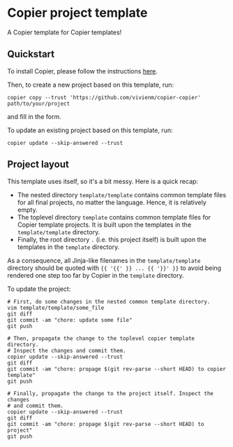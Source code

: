 # Copier project template

A Copier template for Copier templates!

## Quickstart

To install Copier, please follow the instructions [here](https://copier.readthedocs.io/en/stable/#installation).

Then, to create a new project based on this template, run:

```shell
copier copy --trust 'https://github.com/vivienm/copier-copier' path/to/your/project
```

and fill in the form.

To update an existing project based on this template, run:

```shell
copier update --skip-answered --trust
```

## Project layout

This template uses itself, so it's a bit messy. Here is a quick recap:

* The nested directory `template/template` contains common template files for
  all final projects, no matter the language. Hence, it is relatively empty.
* The toplevel directory `template` contains common template files for Copier
  template projects. It is built upon the templates in the `template/template`
  directory.
* Finally, the root directory `.` (i.e. this project itself) is built upon the
  templates in the `template` directory.

As a consequence, all Jinja-like filenames in the `template/template` directory
should be quoted with `{{ '{{' }} ... {{ '}}' }}` to avoid being rendered one
step too far by Copier in the `template` directory.

To update the project:

```shell
# First, do some changes in the nested common template directory.
vim template/template/some_file
git diff
git commit -am "chore: update some file"
git push

# Then, propagate the change to the toplevel copier template directory.
# Inspect the changes and commit them.
copier update --skip-answered --trust
git diff
git commit -am "chore: propage $(git rev-parse --short HEAD) to copier template"
git push

# Finally, propagate the change to the project itself. Inspect the changes
# and commit them.
copier update --skip-answered --trust
git diff
git commit -am "chore: propage $(git rev-parse --short HEAD) to project"
git push
```

